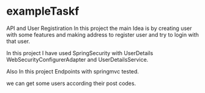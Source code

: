 # exampleTaskf
API and User Registiration
In this project the main Idea is by creating user with some features and making address to register user and try to login with that user.

In this project I have used SpringSecurity with UserDetails WebSecurityConfigurerAdapter and UserDetailsService. 

Also In this project Endpoints with springmvc tested.

we can get some users according their post codes.
